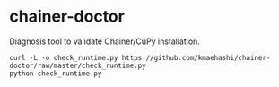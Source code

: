 chainer-doctor
==============

Diagnosis tool to validate Chainer/CuPy installation.

```
curl -L -o check_runtime.py https://github.com/kmaehashi/chainer-doctor/raw/master/check_runtime.py
python check_runtime.py
```
